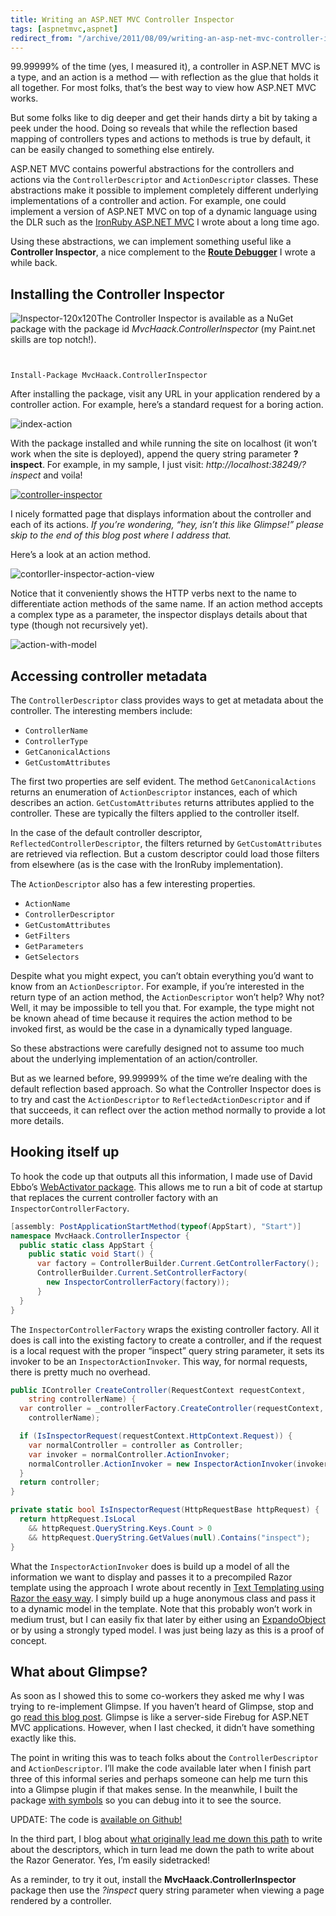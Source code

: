 ```yaml
---
title: Writing an ASP.NET MVC Controller Inspector
tags: [aspnetmvc,aspnet]
redirect_from: "/archive/2011/08/09/writing-an-asp-net-mvc-controller-inspector.aspx/"
---
```


99.99999% of the time (yes, I measured it), a controller in ASP.NET MVC
is a type, and an action is a method — with reflection as the glue that
holds it all together. For most folks, that’s the best way to view how
ASP.NET MVC works.

But some folks like to dig deeper and get their hands dirty a bit by
taking a peek under the hood. Doing so reveals that while the reflection
based mapping of controllers types and actions to methods is true by
default, it can be easily changed to something else entirely.

ASP.NET MVC contains powerful abstractions for the controllers and
actions via the `ControllerDescriptor` and `ActionDescriptor` classes.
These abstractions make it possible to implement completely different
underlying implementations of a controller and action. For example, one
could implement a version of ASP.NET MVC on top of a dynamic language
using the DLR such as the [IronRuby ASP.NET
MVC](https://haacked.com/archive/2009/02/17/aspnetmvc-ironruby-with-filters.aspx "IronRuby ASP.NET MVC")
I wrote about a long time ago.

Using these abstractions, we can implement something useful like a
**Controller Inspector**, a nice complement to the **[Route
Debugger](https://haacked.com/archive/2008/03/13/url-routing-debugger.aspx)**
I wrote a while back.

Installing the Controller Inspector
-----------------------------------

![Inspector-120x120](https://haacked.com/images/haacked_com/WindowsLiveWriter/0137111d4432_E43D/Inspector-120x120_3.png "Inspector-120x120")The
Controller Inspector is available as a NuGet package with the package id
*MvcHaack.ControllerInspector* (my Paint.net skills are top notch!).

`   `

`Install-Package MvcHaack.ControllerInspector`

After installing the package, visit any URL in your application rendered
by a controller action. For example, here’s a standard request for a
boring action.

![index-action](https://haacked.com/images/haacked_com/WindowsLiveWriter/0137111d4432_E43D/index-action_5.png "index-action")

With the package installed and while running the site on localhost (it
won’t work when the site is deployed), append the query string parameter
**?inspect**. For example, in my sample, I just visit:
*http://localhost:38249/?inspect* and voila!

[![controller-inspector](https://haacked.com/images/haacked_com/WindowsLiveWriter/0137111d4432_E43D/controller-inspector_thumb.png "controller-inspector")](https://haacked.com/images/haacked_com/WindowsLiveWriter/0137111d4432_E43D/controller-inspector_2.png)

I nicely formatted page that displays information about the controller
and each of its actions. *If you’re wondering, “hey, isn’t this like
Glimpse!” please skip to the end of this blog post where I address
that.*

Here’s a look at an action method.

![contorller-inspector-action-view](https://haacked.com/images/haacked_com/WindowsLiveWriter/0137111d4432_E43D/contorller-inspector-action-view_3.png "contorller-inspector-action-view")

Notice that it conveniently shows the HTTP verbs next to the name to
differentiate action methods of the same name. If an action method
accepts a complex type as a parameter, the inspector displays details
about that type (though not recursively yet).

![action-with-model](https://haacked.com/images/haacked_com/WindowsLiveWriter/0137111d4432_E43D/action-with-model_3.png "action-with-model")

Accessing controller metadata
-----------------------------

The `ControllerDescriptor` class provides ways to get at metadata about
the controller. The interesting members include:

-   `ControllerName`
-   `ControllerType`
-   `GetCanonicalActions`
-   `GetCustomAttributes`

The first two properties are self evident. The method
`GetCanonicalActions` returns an enumeration of `ActionDescriptor`
instances, each of which describes an action. `GetCustomAttributes`
returns attributes applied to the controller. These are typically the
filters applied to the controller itself.

In the case of the default controller descriptor,
`ReflectedControllerDescriptor`, the filters returned by
`GetCustomAttributes` are retrieved via reflection. But a custom
descriptor could load those filters from elsewhere (as is the case with
the IronRuby implementation).

The `ActionDescriptor` also has a few interesting properties.

-   `ActionName`
-   `ControllerDescriptor`
-   `GetCustomAttributes`
-   `GetFilters`
-   `GetParameters`
-   `GetSelectors`

Despite what you might expect, you can’t obtain everything you’d want to
know from an `ActionDescriptor`. For example, if you’re interested in
the return type of an action method, the `ActionDescriptor` won’t help?
Why not? Well, it may be impossible to tell you that. For example, the
type might not be known ahead of time because it requires the action
method to be invoked first, as would be the case in a dynamically typed
language.

So these abstractions were carefully designed not to assume too much
about the underlying implementation of an action/controller.

But as we learned before, 99.99999% of the time we’re dealing with the
default reflection based approach. So what the Controller Inspector does
is to try and cast the `ActionDescriptor` to `ReflectedActionDescriptor`
and if that succeeds, it can reflect over the action method normally to
provide a lot more details.

Hooking itself up
-----------------

To hook the code up that outputs all this information, I made use of
David Ebbo’s [WebActivator
package](http://blogs.msdn.com/b/davidebb/archive/2010/10/11/light-up-your-nupacks-with-startup-code-and-webactivator.aspx "WebActivator").
This allows me to run a bit of code at startup that replaces the current
controller factory with an `InspectorControllerFactory`.

```csharp
[assembly: PostApplicationStartMethod(typeof(AppStart), "Start")]
namespace MvcHaack.ControllerInspector {
  public static class AppStart {
    public static void Start() {
      var factory = ControllerBuilder.Current.GetControllerFactory();
      ControllerBuilder.Current.SetControllerFactory(
        new InspectorControllerFactory(factory));
      }
  }
}
```

The `InspectorControllerFactory` wraps the existing controller factory.
All it does is call into the existing factory to create a controller,
and if the request is a local request with the proper “inspect” query
string parameter, it sets its invoker to be an `InspectorActionInvoker`.
This way, for normal requests, there is pretty much no overhead.

```csharp
public IController CreateController(RequestContext requestContext, 
    string controllerName) {
  var controller = _controllerFactory.CreateController(requestContext,
    controllerName);

  if (IsInspectorRequest(requestContext.HttpContext.Request)) {
    var normalController = controller as Controller;
    var invoker = normalController.ActionInvoker;
    normalController.ActionInvoker = new InspectorActionInvoker(invoker);
  }
  return controller;
}

private static bool IsInspectorRequest(HttpRequestBase httpRequest) {
  return httpRequest.IsLocal
    && httpRequest.QueryString.Keys.Count > 0
    && httpRequest.QueryString.GetValues(null).Contains("inspect");
}
```

What the `InspectorActionInvoker` does is build up a model of all the
information we want to display and passes it to a precompiled Razor
template using the approach I wrote about recently in [Text Templating
using Razor the easy
way](https://haacked.com/archive/2011/08/01/text-templating-using-razor-the-easy-way.aspx "Text Templating with Razor blog post").
I simply build up a huge anonymous class and pass it to a dynamic model
in the template. Note that this probably won’t work in medium trust, but
I can easily fix that later by either using an
[ExpandoObject](http://msdn.microsoft.com/en-us/library/system.dynamic.expandoobject(VS.100).aspx "ExpandoObject in MSDN")
or by using a strongly typed model. I was just being lazy as this is a
proof of concept.

What about Glimpse?
-------------------

As soon as I showed this to some co-workers they asked me why I was
trying to re-implement Glimpse. If you haven’t heard of Glimpse, stop
and go [read this blog
post](http://www.hanselman.com/blog/NuGetPackageOfTheWeek5DebuggingASPNETMVCApplicationsWithGlimpse.aspx "Debugging MVC with Glimpse").
Glimpse is like a server-side Firebug for ASP.NET MVC applications.
However, when I last checked, it didn’t have something exactly like
this.

The point in writing this was to teach folks about the
`ControllerDescriptor` and `ActionDescriptor`. I’ll make the code
available later when I finish part three of this informal series and
perhaps someone can help me turn this into a Glimpse plugin if that
makes sense. In the meanwhile, I built the package [with
symbols](http://docs.nuget.org/docs/creating-packages/creating-and-publishing-a-symbol-package "Creating a symbols package")
so you can debug into it to see the source.

UPDATE: The code is [available on
Github!](https://github.com/Haacked/CodeHaacks "CodeHaacks")

In the third part, I blog about [what originally lead me down this
path](https://haacked.com/archive/2011/08/18/calling-asp-net-mvc-action-methods-from-javascript.aspx)
to write about the descriptors, which in turn lead me down the path to
write about the Razor Generator. Yes, I’m easily sidetracked!

As a reminder, to try it out, install the
**MvcHaack.ControllerInspector** package then use the *?inspect* query
string parameter when viewing a page rendered by a controller.



